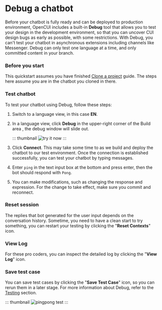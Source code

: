 # Debug a chatbot

Before your chatbot is fully ready and can be deployed to production environment, OpenCUI includes a built-in **Debug** tool that allows you to test your design in the development environment, so that you can uncover CUI design bugs as early as possible, with some restrictions. With Debug, you can't test your chatbot in asynchronous extensions including channels like Messenger. Debug can only test one language at a time, and only committed content in your branch.

### Before you start

This quickstart assumes you have finished [Clone a project](./start-with-clone.md) guide. The steps here assume you are in the chatbot you cloned in there.

### Test chatbot
To test your chatbot using Debug, follow these steps:

1. Switch to a language view, in this case **EN**. 

2. In a language view, click **Debug** in the upper-right corner of the Build area , the debug window will slide out. 

   ::: thumbnail
   ![try it now](/images/guide/pingpong/tryitnow_icon.png)
   :::

3. Click **Connect**. This may take some time to as we build and deploy the chatbot to our test environment. Once the connection is established successfully, you can test your chatbot by typing messages.

4. Enter `ping` in the text input box at the bottom and press enter, then the bot should respond with `Pong`. 
5. You can make modifications, such as changing the response and expression. For the change to take effect, make sure you commit and reconnect.

### Reset session
The replies that bot generated for the user input depends on the conversation history. Sometime, you need to have a clean start to try something, you can restart your testing by clicking the "**Reset Contexts**" icon.

### View Log
For these pro coders, you can inspect the detailed log by clicking the "**View Log**" icon.

### Save test case
   You can save test cases by clicking the "**Save Test Case**" icon, so you can rerun them in a later stage. For more information about Debug, refer to the [Testing](../reference/platform/testing.md) section.

   ::: thumbnail
   ![pingpong test](/images/guide/pingpong/pingpong_test.png)
   :::


